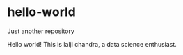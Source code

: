 # hello-world
Just another repository

Hello world!
This is lalji chandra, a data science enthusiast.
